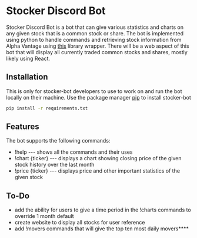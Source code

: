 # Stocker Discord Bot

Stocker Discord Bot is a bot that can give various statistics and charts
on any given stock that is a common stock or share. The bot is implemented
using python to handle commands and retrieving stock information from
Alpha Vantage using <a href="https://github.com/RomelTorres/alpha_vantage">this</a> 
library wrapper. There will be a web aspect of this bot that will display all
currently traded common stocks and shares, mostly likely using React.

## Installation

This is only for stocker-bot developers to use to work on and run the bot locally on their machine.
Use the package manager [pip](https://pip.pypa.io/en/stable/) to install stocker-bot

```bash
pip install -r requirements.txt
```

## Features

The bot supports the following commands:
  * !help --- shows all the commands and their uses
  * !chart {ticker} --- displays a chart showing closing price of the given stock history over the last month
  * !price {ticker} --- displays price and other important statistics of the given stock

## To-Do

  * add the ability for users to give a time period in the !charts commands to override 1 month default
  * create website to display all stocks for user reference
  * add !movers commands that will give the top ten most daily movers****